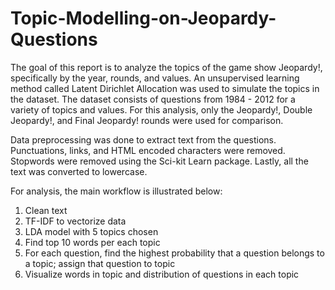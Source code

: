 # Topic-Modelling-on-Jeopardy-Questions

The goal of this report is to analyze the topics of the game show Jeopardy!, specifically by the year, rounds, and values. An unsupervised learning method called Latent Dirichlet Allocation was used to simulate the topics in the dataset. The dataset consists of questions from 1984 - 2012 for a variety of topics and values. For this analysis, only the Jeopardy!, Double Jeopardy!, and Final Jeopardy! rounds were used for comparison.

Data preprocessing was done to extract text from the questions. Punctuations, links, and HTML encoded characters were removed. Stopwords were removed using the Sci-kit Learn package. Lastly, all the text was converted to lowercase.

For analysis, the main workflow is illustrated below:

1. Clean text
2. TF-IDF to vectorize data
3. LDA model with 5 topics chosen
4. Find top 10 words per each topic
5. For each question, find the highest probability that a question belongs to a topic; assign that question to topic
6. Visualize words in topic and distribution of questions in each topic
